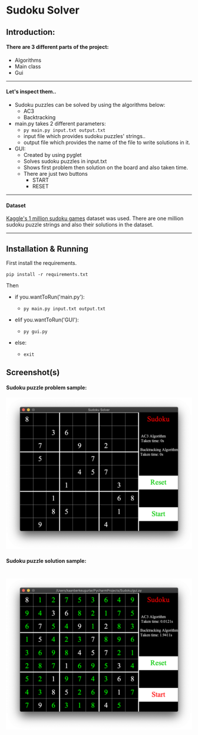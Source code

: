 # Sudoku Solver

## Introduction:
#### There are 3 different parts of the project:
* Algorithms
* Main class
* Gui
---

#### Let's inspect them..
* Sudoku puzzles can be solved by using the algorithms below:
    * AC3
    * Backtracking
* main.py takes 2 different parameters:
    * ```py main.py input.txt output.txt```
    * input file which provides sudoku puzzles' strings..
    * output file which provides the name of the file to write solutions in it.
* GUI:
    * Created by using pyglet
    * Solves sudoku puzzles in input.txt
    * Shows first problem then solution on the board and also taken time.
    * There are just two buttons
        * START
        * RESET

---

#### Dataset
[Kaggle's 1 million sudoku games](https://www.kaggle.com/bryanpark/sudoku) dataset
was used. There are one million sudoku puzzle strings and also their solutions
in the dataset.

---

## Installation & Running

First install the requirements.

```
pip install -r requirements.txt
```

Then
* if you.wantToRun('main.py'):
    * ```
      py main.py input.txt output.txt
      ```
* elif you.wantToRun('GUI'):
    * ```
      py gui.py
      ```
* else:
    * ```
      exit
      ```
      
## Screenshot(s)

#### Sudoku puzzle problem sample:
![Screenshot1-problem](media/Screenshot1-problem.png)

#### Sudoku puzzle solution sample:
![Screenshot1-solution](media/Screenshot1-solution.png)
=======
